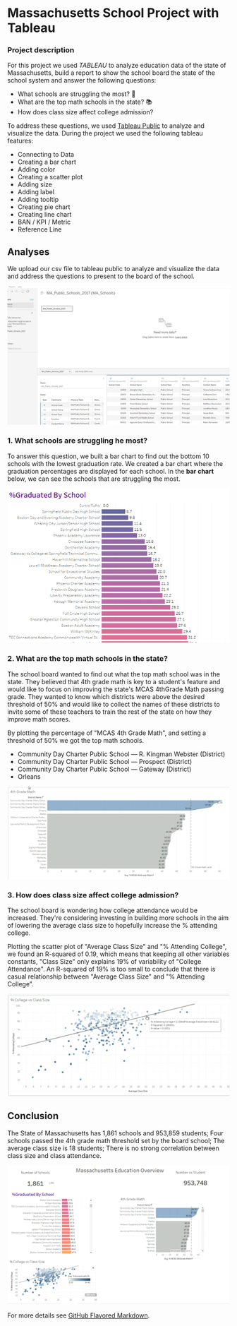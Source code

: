 # Massachusetts School Project with Tableau

### Project description

For this project we used *TABLEAU* to analyze education data of the state of Massachusetts, build a report to show the school board the state of the school system and answer the following questions:

* What schools are struggling the most? :school:
* What are the top math schools in the state? :books:
* How does class size affect college admission?

To address these questions, we used [Tableau Public](https://public.tableau.com/app/discover) to analyze and visualize the data. During the project we used the following tableau features:

* Connecting to Data
* Creating a bar chart
* Adding color
* Creating a scatter plot
* Adding size
* Adding label
* Adding tooltip
* Creating pie chart
* Creating line chart
* BAN / KPI / Metric
* Reference Line

## Analyses

We upload our csv file to tableau public to analyze and visualize the data and address the questions to present to the board of the school.

<img src="images/projects/Mass_tableau/data.PNG?raw=true">

### 1\. What schools are struggling he most?

To answer this question, we built a bar chart to find out the bottom 10 schools with the lowest graduation rate. We created a bar chart where the graduation percentages are displayed for each school. In the **bar chart** below, we can see the schools that are struggling the most.

<img src="images/projects/Mass_tableau/bar_chart.PNG?raw=true">

### 2\. What are the top math schools in the state?

The school board wanted to find out what the top math school was in the state. They believed that 4th grade math is key to a student's feature and would like to focus on improving the state's MCAS 4thGrade Math passing grade. They wanted to know which districts were above the desired threshold of 50% and would like to collect the names of these districts to invite some of these teachers to train the rest of the state on how they improve math scores.

By plotting the percentage of "MCAS 4th Grade Math", and setting a threshold of 50% we got the top math schools.

* Community Day Charter Public School — R. Kingman Webster (District)
* Community Day Charter Public School — Prospect (District)
* Community Day Charter Public School — Gateway (District)
* Orleans

<img src="images/projects/Mass_tableau/math.PNG?raw=true">

### 3\. How does class size affect college admission?

The school board is wondering how college attendance would be increased. They're considering investing in building more schools in the aim of lowering the average class size to hopefully increase the % attending college.

Plotting the scatter plot of "Average Class Size" and "% Attending College", we found an R-squared of 0.19, which means that keeping all other variables constants, "Class Size" only explains 19% of variability of "College Attendance". An R-squared of 19% is too small to conclude that there is casual relationship between "Average Class Size" and "% Attending College".

<img src="images/projects/Mass_tableau/scatter.PNG?raw=true">

## Conclusion

The State of Massachusetts has 1,861 schools and 953,859 students;
Four schools passed the 4th grade math threshold set by the board school;
The average class size is 18 students;
There is no strong correlation between class size and class attendance.

<img src="images/projects/Mass_tableau/dashboard.PNG?raw=true">

For more details see [GitHub Flavored Markdown](https://guides.github.com/features/mastering-markdown/).